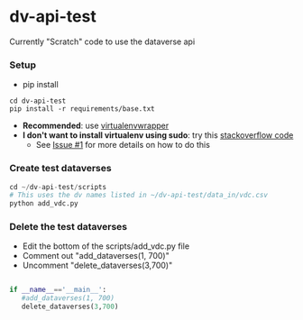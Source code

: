 dv-api-test
===========

Currently "Scratch" code to use the dataverse api

### Setup 

+ pip install 

```
cd dv-api-test
pip install -r requirements/base.txt
```
+ **Recommended**: use [virtualenvwrapper](http://virtualenvwrapper.readthedocs.org/en/latest/install.html#basic-installation)
+ **I don't want to install virtualenv using sudo**: try this [stackoverflow code](http://stackoverflow.com/questions/9348869/how-to-install-virtualenv-without-using-sudo/15555989#15555989)
  + See [Issue #1](https://github.com/IQSS/dv-api-test/issues/1) for more details on how to do this

### Create test dataverses

```python
cd ~/dv-api-test/scripts
# This uses the dv names listed in ~/dv-api-test/data_in/vdc.csv
python add_vdc.py
``` 

### Delete the test dataverses

+ Edit the bottom of the scripts/add_vdc.py file
+ Comment out "add_dataverses(1, 700)"
+ Uncomment "delete_dataverses(3,700)"
```python

if __name__=='__main__':
   #add_dataverses(1, 700)
   delete_dataverses(3,700)
```
